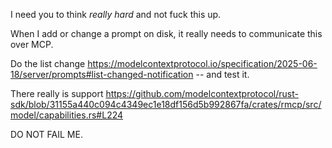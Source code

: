 I need you to think *really hard* and not fuck this up.

When I add or change a prompt on disk, it really needs to communicate this over MCP.

Do the list change https://modelcontextprotocol.io/specification/2025-06-18/server/prompts#list-changed-notification -- and test it.

There really is support https://github.com/modelcontextprotocol/rust-sdk/blob/31155a440c094c4349ec1e18df156d5b992867fa/crates/rmcp/src/model/capabilities.rs#L224

DO NOT FAIL ME.
